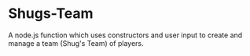 # Shugs-Team
A node.js function which uses constructors and user input to create and manage a team (Shug's Team) of players.
